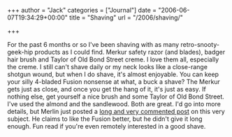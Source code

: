 +++
author = "Jack"
categories = ["Journal"]
date = "2006-06-07T19:34:29+00:00"
title = "Shaving"
url = "/2006/shaving/"

+++

For the past 6 months or so I've been shaving with as many retro-snooty-geek-hip products as I could find. Merkur safety razor (and blades), badger hair brush and Taylor of Old Bond Street creme. I love them all, especially the creme. I still can't shave daily or my neck looks like a close-range shotgun wound, but when I do shave, it's almost enjoyable. You can keep your silly 4-bladed Fusion nonsense at what, a buck a shave? The Merkur gets just as close, and once you get the hang of it, it's just as easy. If nothing else, get yourself a nice brush and some Taylor of Old Bond Street. I've used the almond and the sandlewood. Both are great. I'd go into more details, but Merlin just posted a [long and very commented post](<http://www.43folders.com/2006/06/07/shaving-tips/>) on this very subject. He claims to like the Fusion better, but he didn't give it long enough. Fun read if you're even remotely interested in a good shave.
